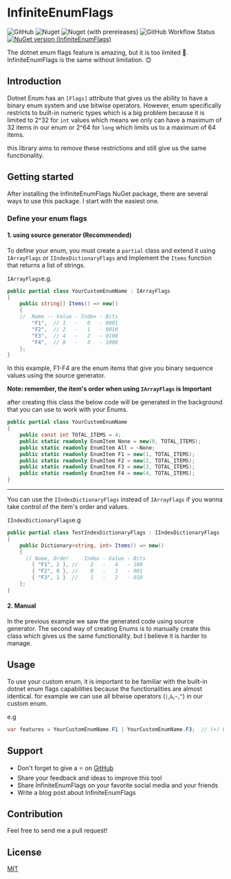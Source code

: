 # InfiniteEnumFlags

<!--  ![Nuget](https://img.shields.io/nuget/v/InfiniteEnumFlags?label=stable) -->
![GitHub](https://img.shields.io/github/license/alirezanet/InfiniteEnumFlags) ![Nuget](https://img.shields.io/nuget/dt/InfiniteEnumFlags?color=%239100ff) ![Nuget (with prereleases)](https://img.shields.io/nuget/vpre/InfiniteEnumFlags?label=latest) ![GitHub Workflow Status](https://img.shields.io/github/workflow/status/alirezanet/InfiniteEnumFlags/Publish%20Packages?label=checks)
[![NuGet version (InfiniteEnumFlags)](https://img.shields.io/nuget/v/InfiniteEnumFlags.svg?style=flat-square)](https://www.nuget.org/packages/InfiniteEnumFlags/)

The dotnet enum flags feature is amazing, but it is too limited 🙁. InfiniteEnumFlags is the same without limitation. 😊

## Introduction
Dotnet Enum has an `[Flags]` attribute that gives us the ability to have a binary enum system and use bitwise operators. 
However, enum specifically restricts to built-in numeric types which is a big problem because it is limited to 2^32 for `int` 
values which means we only can have a maximum of 32 items in our enum or 2^64 for `long` which limits us to a maximum of 64 items.

this library aims to remove these restrictions and still give us the same functionality.

## Getting started
After installing the InfiniteEnumFlags NuGet package, there are several ways to use this package. I start with the easiest one.
### Define your enum flags

#### 1. using source generator (Recommended)

To define your enum, you must create a `partial` class and extend it using `IArrayFlags` or `IIndexDictionaryFlags` and Implement the `Items` function that returns a list of strings.

`IArrayFlags`e.g.
``` csharp
public partial class YourCustomEnumName : IArrayFlags
{
    public string[] Items() => new[]
    {
    //  Name -- Value - Index - Bits 
        "F1",  // 1   -   0   - 0001
        "F2",  // 2   -   1   - 0010
        "F3",  // 4   -   2   - 0100
        "F4",  // 8   -   3   - 1000
    };
}
```

In this example, F1-F4 are the enum items that give you binary sequence values using the source generator.

**Note: remember, the item's order when using `IArrayFlags` is Important**

after creating this class the below code will be generated in the background that you can use to work with your Enums.

```csharp
public partial class YourCustomEnumName
{
    public const int TOTAL_ITEMS = 4;
    public static readonly EnumItem None = new(0, TOTAL_ITEMS);
    public static readonly EnumItem All = ~None;
    public static readonly EnumItem F1 = new(1, TOTAL_ITEMS);
    public static readonly EnumItem F2 = new(2, TOTAL_ITEMS);
    public static readonly EnumItem F3 = new(3, TOTAL_ITEMS);
    public static readonly EnumItem F4 = new(4, TOTAL_ITEMS);
}
```

---

You can use the `IIndexDictionaryFlags` instead of `IArrayFlags` if you wanna take control of the item's order and values.

`IIndexDictionaryFlags`e.g
```csharp
public partial class TestIndexDictionaryFlags : IIndexDictionaryFlags
{
    public Dictionary<string, int> Items() => new()
    {
      // Name, Order     Index - Value - Bits
        { "F1", 2 }, //    2   -   4   - 100
        { "F2", 0 }, //    0   -   1   - 001
        { "F3", 1 }  //    1   -   2   - 010
    };
}
```

#### 2. Manual
In the previous example we saw the generated code using source generator. 
The second way of creating Enums is to manually create this class which gives us the same
functionality. but I believe it is harder to manage. 

## Usage

To use your custom enum, it is important to be familiar with the built-in dotnet enum flags capabilities
because the functionalities are almost identical. 
for example we can use all bitwise operators (`|`,`&`,`~`,`^`) in our custom enum.

e.g
```csharp
var features = YourCustomEnumName.F1 | YourCustomEnumName.F3;  // (+) F1 + F3 
```

## Support

- Don't forget to give a ⭐ on [GitHub](https://github.com/alirezanet/InfiniteEnumFlags)
- Share your feedback and ideas to improve this tool
- Share InfiniteEnumFlags on your favorite social media and your friends
- Write a blog post about InfiniteEnumFlags

## Contribution

Feel free to send me a pull request!

## License

[MIT](https://github.com/alirezanet/InfiniteEnumFlags/blob/master/LICENSE)










